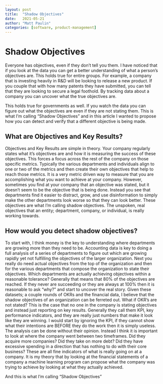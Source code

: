 ```yaml
---
layout: post
title:  "Shadow Objectives"
date:   2021-05-21
author: "Matt Paulin"
categories: [software, product-management]
---
```

# Shadow Objectives
Everyone has objectives, even if they don’t tell you them. I have noticed that if you look at the data you can get a better understanding of what a person’s objectives are. This holds true for entire groups. For example, a company that is investing heavily in R&D will be looking to release a new product. If you couple that with how many patents they have submitted, you can tell that they are looking to secure a legal foothold. By tracking data about a company you can uncover what the true objectives are.

This holds true for governments as well. If you watch the data you can figure out what the objectives are even if they are not stating them.
This is what I’m calling “Shadow Objectives” and in this article I wanted to propose how you can detect and verify that a different objective is being made.

## What are Objectives and Key Results?
Objectives and Key Results are simple in theory. Your company regularly states what it’s objectives are and how it is measuring the success of these objectives. This forces a focus across the rest of the company on those specific metrics. Typically the various departments and individuals align to one or two of the metrics and then create their own objectives that help to reach those metrics. It is a very metric driven way to measure that you are accomplishing what you want to achieve at your company.
However, sometimes you find at your company that an objective was stated, but it doesn’t seem to be the objective that is being done. Instead you see that departments find it easier to distract, grow, and use disinformation to simply make the other departments look worse so that they can look better. These objectives are what I’m calling shadow objectives. The unspoken, real objectives that an entity; department, company, or individual, is really working towards.

## How would you detect shadow objectives?
To start with, I think money is the key to understanding where departments are growing more than they need to be. Accounting data is key to doing a full analysis of a series of departments to figure out which are growing rapidly yet not fulfilling the objectives of the larger organization.
Next you really do need actual objectives from the top of the organization and then for the various departments that compose the organization to state their objectives. Which departments are actually achieving objectives within a reasonable tolerance? Generally that means that 80% of the objectives are reached. If they never are succeeding or they are always at 100% then it is reasonable to ask “why?” and start to uncover the real story.
Given these datasets; a couple rounds of OKRs and the financial data, I believe that the shadow objectives of an organization can be ferreted out.
What if OKR’s are not stated?
This is the case that no one in the company is stating objectives and instead just reporting on key results. Generally they call them KPI, key performance indicators, and they are really just numbers that make it look like they are winning. I would start by ignoring the KPI, if they cannot show what their intentions are BEFORE they do the work then it is simply useless. The analysis can be done without their opinion.
Instead I think it is important to look at where the company went between two timeframes. Did they acquire more companies? Did they take on more debt? Did they have excessive spending in a direction that has nothing to do with their core business?  These are all fine indicators of what is really going on at a company.
It is my theory that by looking at the financial statements of a company a machine learning program can propose what the company was trying to achieve by looking at what they actually achieved.


And this is what I’m calling “Shadow Objectives”
